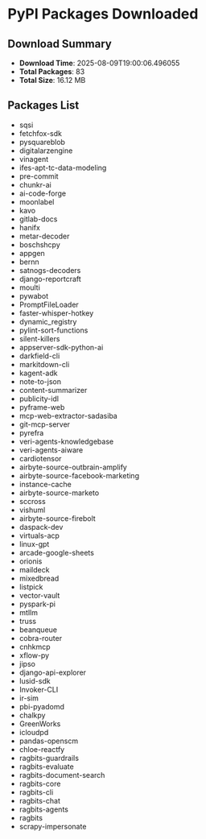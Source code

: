 # PyPI Packages Downloaded

## Download Summary
- **Download Time**: 2025-08-09T19:00:06.496055
- **Total Packages**: 83
- **Total Size**: 16.12 MB

## Packages List
- sqsi
- fetchfox-sdk
- pysquareblob
- digitalarzengine
- vinagent
- ifes-apt-tc-data-modeling
- pre-commit
- chunkr-ai
- ai-code-forge
- moonlabel
- kavo
- gitlab-docs
- hanifx
- metar-decoder
- boschshcpy
- appgen
- bernn
- satnogs-decoders
- django-reportcraft
- moulti
- pywabot
- PromptFileLoader
- faster-whisper-hotkey
- dynamic_registry
- pylint-sort-functions
- silent-killers
- appserver-sdk-python-ai
- darkfield-cli
- markitdown-cli
- kagent-adk
- note-to-json
- content-summarizer
- publicity-idl
- pyframe-web
- mcp-web-extractor-sadasiba
- git-mcp-server
- pyrefra
- veri-agents-knowledgebase
- veri-agents-aiware
- cardiotensor
- airbyte-source-outbrain-amplify
- airbyte-source-facebook-marketing
- instance-cache
- airbyte-source-marketo
- sccross
- vishuml
- airbyte-source-firebolt
- daspack-dev
- virtuals-acp
- linux-gpt
- arcade-google-sheets
- orionis
- maildeck
- mixedbread
- listpick
- vector-vault
- pyspark-pi
- mtllm
- truss
- beanqueue
- cobra-router
- cnhkmcp
- xflow-py
- jipso
- django-api-explorer
- lusid-sdk
- Invoker-CLI
- ir-sim
- pbi-pyadomd
- chalkpy
- GreenWorks
- icloudpd
- pandas-openscm
- chloe-reactfy
- ragbits-guardrails
- ragbits-evaluate
- ragbits-document-search
- ragbits-core
- ragbits-cli
- ragbits-chat
- ragbits-agents
- ragbits
- scrapy-impersonate
